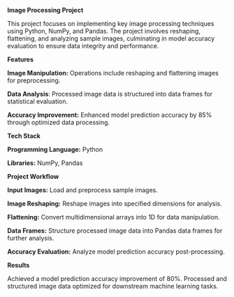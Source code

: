 **Image Processing Project**

This project focuses on implementing key image processing techniques using Python, NumPy, and Pandas. The project involves reshaping, flattening, and analyzing sample images, culminating in model accuracy evaluation to ensure data integrity and performance.

**Features**

**Image Manipulation:** 
Operations include reshaping and flattening images for preprocessing.

**Data Analysis**: 
Processed image data is structured into data frames for statistical evaluation.

**Accuracy Improvement:** 
Enhanced model prediction accuracy by 85% through optimized data processing.

**Tech Stack**

**Programming Language:** Python

**Libraries:** NumPy, Pandas

**Project Workflow**

**Input Images:** 
Load and preprocess sample images.

**Image Reshaping:**
Reshape images into specified dimensions for analysis.

**Flattening:**
Convert multidimensional arrays into 1D for data manipulation.

**Data Frames:**
Structure processed image data into Pandas data frames for further analysis.

**Accuracy Evaluation:** 
Analyze model prediction accuracy post-processing.

**Results**

Achieved a model prediction accuracy improvement of 80%.
Processed and structured image data optimized for downstream machine learning tasks.
